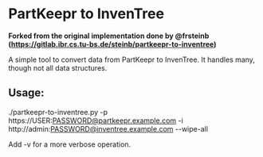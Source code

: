 # PartKeepr to InvenTree

**Forked from the original implementation done by @frsteinb (https://gitlab.ibr.cs.tu-bs.de/steinb/partkeepr-to-inventree)**

A simple tool to convert data from PartKeepr to InvenTree.
It handles many, though not all data structures.

## Usage:

./partkeepr-to-inventree.py -p https://USER:PASSWORD@partkeepr.example.com -i http://admin:PASSWORD@inventree.example.com --wipe-all

Add -v for a more verbose operation.

